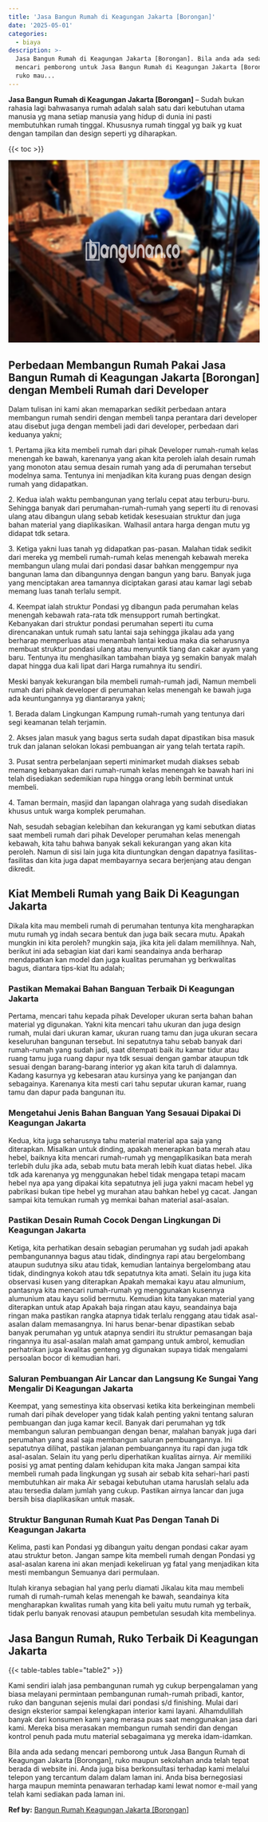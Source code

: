 ```yaml
---
title: 'Jasa Bangun Rumah di Keagungan Jakarta [Borongan]'
date: '2025-05-01'
categories:
  - biaya
description: >-
  Jasa Bangun Rumah di Keagungan Jakarta [Borongan]. Bila anda ada sedang
  mencari pemborong untuk Jasa Bangun Rumah di Keagungan Jakarta [Borongan],
  ruko mau...
---
```


**Jasa Bangun Rumah di Keagungan Jakarta \[Borongan\]** – Sudah bukan rahasia lagi bahwasanya rumah adalah salah satu dari kebutuhan utama manusia yg mana setiap manusia yang hidup di dunia ini pasti membutuhkan rumah tinggal. Khususnya rumah tinggal yg baik yg kuat dengan tampilan dan design seperti yg diharapkan.

{{< toc >}}

![Jasa Bangun Rumah di Keagungan Jakarta [Borongan]](/images/borong-bangunan-39.png)

## Perbedaan Membangun Rumah Pakai Jasa Bangun Rumah di Keagungan Jakarta \[Borongan\] dengan Membeli Rumah dari Developer

Dalam tulisan ini kami akan memaparkan sedikit perbedaan antara membangun rumah sendiri dengan membeli tanpa perantara dari developer atau disebut juga dengan membeli jadi dari developer, perbedaan dari keduanya yakni;

1\. Pertama jika kita membeli rumah dari pihak Developer rumah-rumah kelas menengah ke bawah, karenanya yang akan kita peroleh ialah desain rumah yang monoton atau semua desain rumah yang ada di perumahan tersebut modelnya sama. Tentunya ini menjadikan kita kurang puas dengan design rumah yang didapatkan.

2\. Kedua ialah waktu pembangunan yang terlalu cepat atau terburu-buru. Sehingga banyak dari perumahan-rumah-rumah yang seperti itu di renovasi ulang atau dibangun ulang sebab ketidak kesesuaian struktur dan juga bahan material yang diaplikasikan. Walhasil antara harga dengan mutu yg didapat tdk setara.

3\. Ketiga yakni luas tanah yg didapatkan pas-pasan. Malahan tidak sedikit dari mereka yg membeli rumah-rumah kelas menengah kebawah mereka membangun ulang mulai dari pondasi dasar bahkan menggempur nya bangunan lama dan dibangunnya dengan bangun yang baru. Banyak juga yang menciptakan area tamannya diciptakan garasi atau kamar lagi sebab memang luas tanah terlalu sempit.

4\. Keempat ialah struktur Pondasi yg dibangun pada perumahan kelas menengah kebawah rata-rata tdk mensupport rumah bertingkat. Kebanyakan dari struktur pondasi perumahan seperti itu cuma direncanakan untuk rumah satu lantai saja sehingga jikalau ada yang berharap memperluas atau menambah lantai kedua maka dia seharusnya membuat struktur pondasi ulang atau menyuntik tiang dan cakar ayam yang baru. Tentunya itu menghasilkan tambahan biaya yg semakin banyak malah dapat hingga dua kali lipat dari Harga rumahnya itu sendiri.

Meski banyak kekurangan bila membeli rumah-rumah jadi, Namun membeli rumah dari pihak developer di perumahan kelas menengah ke bawah juga ada keuntungannya yg diantaranya yakni;

1\. Berada dalam Lingkungan Kampung rumah-rumah yang tentunya dari segi keamanan telah terjamin.

2\. Akses jalan masuk yang bagus serta sudah dapat dipastikan bisa masuk truk dan jalanan selokan lokasi pembuangan air yang telah tertata rapih.

3\. Pusat sentra perbelanjaan seperti minimarket mudah diakses sebab memang kebanyakan dari rumah-rumah kelas menengah ke bawah hari ini telah disediakan sedemikian rupa hingga orang lebih berminat untuk membeli.

4\. Taman bermain, masjid dan lapangan olahraga yang sudah disediakan khusus untuk warga komplek perumahan.

Nah, sesudah sebagian kelebihan dan kekurangan yg kami sebutkan diatas saat membeli rumah dari pihak Developer perumahan kelas menengah kebawah, kita tahu bahwa banyak sekali kekurangan yang akan kita peroleh. Namun di sisi lain juga kita diuntungkan dengan dapatnya fasilitas-fasilitas dan kita juga dapat membayarnya secara berjenjang atau dengan dikredit.

## Kiat Membeli Rumah yang Baik Di Keagungan Jakarta

Dikala kita mau membeli rumah di perumahan tentunya kita mengharapkan mutu rumah yg indah secara bentuk dan juga baik secara mutu. Apakah mungkin ini kita peroleh? mungkin saja, jika kita jeli dalam memilihnya. Nah, berikut ini ada sebagian kiat dari kami seandainya anda berharap mendapatkan kan model dan juga kualitas perumahan yg berkwalitas bagus, diantara tips-kiat Itu adalah;

### Pastikan Memakai Bahan Banguan Terbaik Di Keagungan Jakarta

Pertama, mencari tahu kepada pihak Developer ukuran serta bahan bahan material yg digunakan. Yakni kita mencari tahu ukuran dan juga design rumah, mulai dari ukuran kamar, ukuran ruang tamu dan juga ukuran secara keseluruhan bangunan tersebut. Ini sepatutnya tahu sebab banyak dari rumah-rumah yang sudah jadi, saat ditempati baik itu kamar tidur atau ruang tamu juga ruang dapur nya tdk sesuai dengan gambar ataupun tdk sesuai dengan barang-barang interior yg akan kita taruh di dalamnya. Kadang kasurnya yg kebesaran atau kursinya yang ke panjangan dan sebagainya. Karenanya kita mesti cari tahu seputar ukuran kamar, ruang tamu dan dapur pada bangunan itu.

### Mengetahui Jenis Bahan Banguan Yang Sesauai Dipakai Di Keagungan Jakarta

Kedua, kita juga seharusnya tahu material material apa saja yang diterapkan. Misalkan untuk dinding, apakah menerapkan bata merah atau hebel, baiknya kita mencari rumah-rumah yg mengaplikasikan bata merah terlebih dulu jika ada, sebab mutu bata merah lebih kuat diatas hebel. Jika tdk ada karenanya yg menggunakan hebel tidak mengapa tetapi macam hebel nya apa yang dipakai kita sepatutnya jeli juga yakni macam hebel yg pabrikasi bukan tipe hebel yg murahan atau bahkan hebel yg cacat. Jangan sampai kita temukan rumah yg memkai bahan material asal-asalan.

### Pastikan Desain Rumah Cocok Dengan Lingkungan Di Keagungan Jakarta

Ketiga, kita perhatikan desain sebagian perumahan yg sudah jadi apakah pembangunannya bagus atau tidak, dindingnya rapi atau bergelombang ataupun sudutnya siku atau tidak, kemudian lantainya bergelombang atau tidak, dindingnya kokoh atau tdk sepatutnya kita amati. Selain itu juga kita observasi kusen yang diterapkan Apakah memakai kayu atau almunium, pantasnya kita mencari rumah-rumah yg menggunakan kusennya alumunium atau kayu solid bermutu. Kemudian kita tanyakan material yang diterapkan untuk atap Apakah baja ringan atau kayu, seandainya baja ringan maka pastikan rangka atapnya tidak terlalu renggang atau tidak asal-asalan dalam memasangnya. Ini harus benar-benar dipastikan sebab banyak perumahan yg untuk atapnya sendiri itu struktur pemasangan baja ringannya itu asal-asalan malah amat gampang untuk ambrol, kemudian perhatrikan juga kwalitas genteng yg digunakan supaya tidak mengalami persoalan bocor di kemudian hari.

### Saluran Pembuangan Air Lancar dan Langsung Ke Sungai Yang Mengalir Di Keagungan Jakarta

Keempat, yang semestinya kita observasi ketika kita berkeinginan membeli rumah dari pihak developer yang tidak kalah penting yakni tentang saluran pembuangan dan juga kamar kecil. Banyak dari perumahan yg tdk membangun saluran pembuangan dengan benar, malahan banyak juga dari perumahan yang asal saja membangun saluran pembuangannya. Ini sepatutnya dilihat, pastikan jalanan pembuangannya itu rapi dan juga tdk asal-asalan. Selain itu yang perlu diperhatikan kualitas airnya. Air memiliki posisi yg amat penting dalam kehidupan kita maka Jangan sampai kita membeli rumah pada lingkungan yg susah air sebab kita sehari-hari pasti membutuhkan air maka Air sebagai kebutuhan utama haruslah selalu ada atau tersedia dalam jumlah yang cukup. Pastikan airnya lancar dan juga bersih bisa diaplikasikan untuk masak.

### Struktur Bangunan Rumah Kuat Pas Dengan Tanah Di Keagungan Jakarta

Kelima, pasti kan Pondasi yg dibangun yaitu dengan pondasi cakar ayam atau struktur beton. Jangan sampe kita membeli rumah dengan Pondasi yg asal-asalan karena ini akan menjadi kekeliruan yg fatal yang menjadikan kita mesti membangun Semuanya dari permulaan.

Itulah kiranya sebagian hal yang perlu diamati Jikalau kita mau membeli rumah di rumah-rumah kelas menengah ke bawah, seandainya kita mengharapkan kwalitas rumah yang kita beli yaitu mutu rumah yg terbaik, tidak perlu banyak renovasi ataupun pembetulan sesudah kita membelinya.

## Jasa Bangun Rumah, Ruko Terbaik Di Keagungan Jakarta

{{< table-tables table="table2" >}}

Kami sendiri ialah jasa pembangunan rumah yg cukup berpengalaman yang biasa melayani permintaan pembangunan rumah-rumah pribadi, kantor, ruko dan bangunan sejenis mulai dari pondasi s/d finishing. Mulai dari design eksterior sampai kelengkapan interior kami layani. Alhamdulillah banyak dari konsumen kami yang merasa puas saat menggunakan jasa dari kami. Mereka bisa merasakan membangun rumah sendiri dan dengan kontrol penuh pada mutu material sebagaimana yg mereka idam-idamkan.

Bila anda ada sedang mencari pemborong untuk Jasa Bangun Rumah di Keagungan Jakarta \[Borongan\], ruko maupun sekolahan anda telah tepat berada di website ini. Anda juga bisa berkonsultasi terhadap kami melalui telepon yang tercantum dalam dalam laman ini. Anda bisa bernegosiasi harga maupun meminta penawaran terhadap kami lewat nomor e-mail yang telah kami sediakan pada laman ini.

**Ref by:** [Bangun Rumah Keagungan Jakarta [Borongan]](https://id.wikipedia.org/wiki/Bangun)
